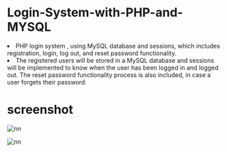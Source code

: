 # Login-System-with-PHP-and-MYSQL

<li> PHP login system , using MySQL database and sessions, which includes registration, login, log out, and reset password functionality. </li>

<li> The registered users will be stored in a MySQL database and sessions will be implemented to know when the user has been logged in and logged out. The reset password functionality process is also included, in case a user forgets their password.
</li>

# screenshot

![nn](https://user-images.githubusercontent.com/12325386/27990520-473db294-648c-11e7-9f21-91257c28b0ca.JPG)

![nn](https://user-images.githubusercontent.com/12325386/27990658-114ae536-6490-11e7-98ac-f6691f7ca9d0.JPG)
